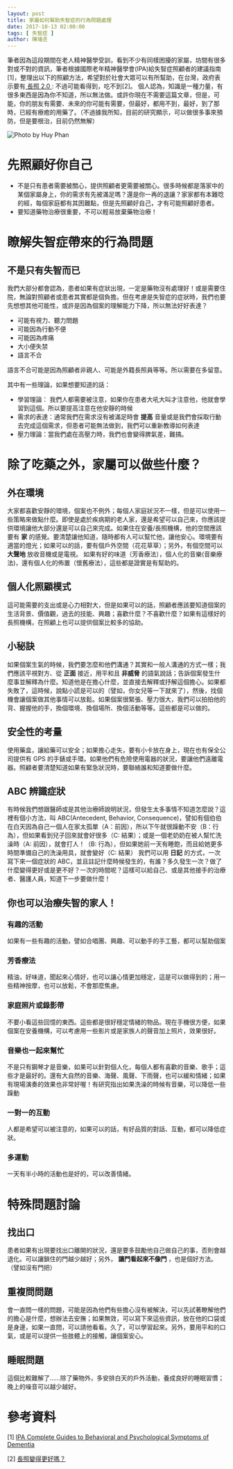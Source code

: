 ```yaml
---
layout: post
title: 家屬如何幫助失智症的行為問題處理 
date: 2017-10-13 02:00:00
tags: [ 失智症 ]
author: 陳璿丞
---
```

筆者因為這段期間在老人精神醫學受訓，看到不少有同樣困擾的家屬，坊間有很多對或不對的資訊，筆者根據國際老年精神醫學會(IPA)給失智症照顧者的建議指南[1]，整理出以下的照顧方法，希望對於社會大眾可以有所幫助，在台灣，政府表示要有[ 長照 2.0 ](http://www.ey.gov.tw/hot_topic.aspx?n=a1c2b2c174e64de7&sms=ab6812391dc74db8): 不過可能看得到，吃不到[2]。 個人認為，知識是一種力量，有很多東西是因為你不知道，所以無法做。或許你現在不需要這篇文章，但是，可能，你的朋友有需要、未來的你可能有需要，但最好，都用不到，最好，到了那時，已經有療癒的用藥了。（不過據我所知，目前的研究顯示，可以做很多事來預防，但是要根治，目前仍然無解）

![Photo by Huy Phan](https://i.imgur.com/pnKscIY.jpg)

<!--more-->
先照顧好你自己
==============

-   不是只有患者需要被關心，提供照顧者更需要被關心。很多時候都是落家中的某個家屬身上，你的需求有先被滿足嗎？還是你一再的退讓？家家都有本難唸的經，每個家庭都有其困難點，但是先照顧好自己，才有可能照顧好患者。
-   要知道藥物治療很重要，不可以輕易放棄藥物治療！

瞭解失智症帶來的行為問題
========================

不是只有失智而已
----------------

我們大部分都會認為，患者如果有症狀出現，一定是藥物沒有處理好！或是需要住院，無論對照顧者或患者其實都是個負擔。但在考慮是失智症的症狀時，我們也要先想想其他可能性，或許是因為個案的理解能力下降，所以無法好好表達？

-   可能有視力、聽力問題
-   可能因為行動不便
-   可能因為疼痛
-   大小便失禁
-   語言不合

語言不合可能是因為照顧者非親人、可能是外籍長照員等等。所以需要在多留意。

其中有一些理論，如果想要知道的話：

-   學習理論： 我們人都需要被注意，如果你在患者大吼大叫才注意他，他就會學習到這個。所以要提高注意在他安靜的時候
-   需求的表達：通常我們在需求沒有被滿足時會 **提高** 音量或是我們會採取行動去完成這個需求，但患者可能無法做到，我們可以重新教導如何表達
-   壓力理論：當我們處在高壓力時，我們也會變得脾氣差，難搞。

除了吃藥之外，家屬可以做些什麼？
================================

外在環境
--------

大家都喜歡安靜的環境，個案也不例外；每個人家庭狀況不一樣，但是可以使用一些策略來做點什麼。即使是處於疾病期的老人家，還是希望可以自己來，你應該提供環境讓他大部分還是可以自己來完成。如果住在安養/長照機構，他的空間應該要有 **家** 的感覺。要清楚讓他知道，隨時都有人可以幫忙他，讓他安心。環境要有適當的燈光；如果可以的話，要有個戶外空間（花花草草）；另外，有個空間可以 **大聲地** 放收音機或是電視。 如果有好的味道（芳香療法），個人化的音樂(音樂療法)，還有個人化的佈置（懷舊療法），這些都是證實是有幫助的。

個人化照顧模式
--------------

這可能需要的支出或是心力相對大，但是如果可以的話，照顧者應該要知道個案的生活背景、價值觀，過去的技能、興趣；喜歡什麼？不喜歡什麼？如果有這樣好的長照機構，在照顧上也可以提供個案比較多的協助。

小秘訣
------

如果個案生氣的時候，我們要怎麼和他們溝通？其實和一般人溝通的方式一樣；我們應該平視對方、從 **正面** 接近，用平和且 **非威脅** 的語氣說話；告訴個案發生什麼事並解釋為什麼。知道他是在擔心什麼，並直接去解釋或抒解這個擔心。如果都失敗了，這時候，說點小謊是可以的（譬如，你女兒等一下就來了），然後，找個機會讓個案做其他事情可以放鬆。如果個案很緊張、壓力很大，我們可以拍拍他的背、握握他的手，換個環境、換個場所、換個活動等等。這些都是可以做的。

安全性的考量
------------

使用藥盒，讓給藥可以安全；如果擔心走失，要有小卡放在身上，現在也有保全公司提供有 GPS 的手錶或手環。如果他們有危險使用電器的狀況，要讓他們遠離電器。照顧者要清楚知道如果有緊急狀況時，要聯絡誰和知道要做什麼。

ABC 辨識症狀
------------

有時候我們想跟醫師或是其他治療師說明狀況，但發生太多事情不知道怎麼說？這裡有個小方法，叫 ABC(Antecedent, Behavior, Consequence)，譬如有個伯伯在白天因為自己一個人在家太孤單（A：前因），所以下午就很躁動不安（B：行為），但如果看到兒子回來就會好很多（C: 結果）；或是一個老奶奶在被人幫忙洗澡時（A: 前因），就會打人！（B: 行為），但如果她前一天有睡飽，而且給她更多時間準備自己的洗澡用具，就會變好（C: 結果） 我們可以用 **日記** 的方式，一次寫下來一個症狀的 ABC，並且註記什麼時候發生的，有誰？多久發生一次？做了什麼變得更好或是更不好？一次的時間呢？這樣可以給自己、或是其他接手的治療者、醫護人員，知道下一步要做什麼！

你也可以治療失智的家人！
------------------------

### 有趣的活動

如果有一些有趣的活動，譬如合唱團、興趣、可以動手的手工藝，都可以幫助個案

### 芳香療法

精油，好味道，聞起來心情好，也可以讓心情更加穩定，這是可以做得到的；用一些精神按摩，也可以放鬆，不會那麼焦慮。

### 家庭照片或錄影帶

不要小看這些回憶的東西。這些都是很好穩定情緒的物品。現在手機很方便，如果個案在安養機構，可以考慮用一些影片或是家族人的聲音加上照片，效果很好。

### 音樂也一起來幫忙

不是只有鋼琴才是音樂，如果可以針對個人化，每個人都有喜歡的音樂、歌手；這些才是最好的。還有大自然的音樂、海聲、風聲、下雨聲，也可以緩和情緒；如果有現場演奏的效果也非常好喔！有研究指出如果洗澡的時候有音樂，可以降低一些躁動

### 一對一的互動

人都是希望可以被注意的，如果可以的話，有好品質的對話、互動，都可以降低症狀。

### 多運動

一天有半小時的活動也是好的，可以改善情緒。

特殊問題討論
============

找出口
------

患者如果有出現要找出口離開的狀況，還是要多鼓勵他自己做自己的事，否則會越退化。可以讓鎖住的門越少越好；另外， **讓門看起來不像門** ，也是個好方法。（譬如沒有門把）

重複問問題
----------

會一直問一樣的問題，可能是因為他們有些擔心沒有被解決，可以先試著瞭解他們的擔心是什麼，想辦法去安撫；如果無效，可以寫下來這些資訊，放在他的口袋或是身邊，如果一直問，可以請他看看。久了，可以學習起來。另外，要用平和的口氣，或是可以提供一些肢體上的接觸，讓個案安心。

睡眠問題
--------

這個比較難解了……除了藥物外，多安排白天的戶外活動，養成良好的睡眠習慣；晚上的噪音可以越少越好。

參考資料
========

[1] [IPA Complete Guides to Behavioral and Psychological Symptoms of Dementia ](https://www.ipa-online.org/publications/guides-to-bpsd)

[2] [長照變得更好嗎？](https://www.twreporter.org/a/opinion-long-term-care-version2)
